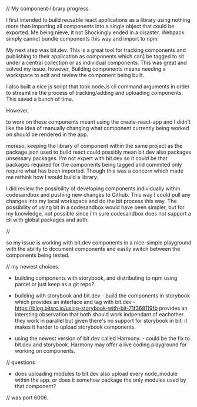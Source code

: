 // My component-library progress. 

I first intended to build reusable react applications as a library using nothing more than importing all components
into a single object that could be exported. Me being nieve, it not Shockingly ended in a disaster. Webpack simply cannot bundle
components this way and import to npm. 

My next step was bit.dev. This is a great tool for tracking components and publishing to their application as components which can]
be tagged to sit under a central collection or as individual components. This was great and solved my issue. however, Building components
means needing a workspace to edit and review the component being built. 

I also built a nice js script that took nodeJs cli command arguments in order to streamline the process of tracking/adding and uploading
components. This saved a bunch of time. 

However, 

to work on these components meant using the create-react-app and I didn't like the idea of manually changing what component currently being worked on should be rendered in the app. 

moreso, 
keeping the library of component within the same project as the package.json used to build react could possibly mean bit.dev also packages unsessary packages. I'm not expert with bit.dev so it could be that packages required for the components being tagged and commited only require what has been imported. Though this was a concern which made me rethink how I would build a library.


I did review the possibility of developing components individually within codesandbox and pushing new changes to Github. This way I could
pull any changes into my local workspace and do the bit process this way. The possibility of using bit in a codesandbox would have been
simpler, but for my knowledge, not possible since i'm sure codesandbox does not support a cli with global packages and auth. 


//

so my issue is working with bit.dev components in a nice-simple playground with the ability to document components and easily switch 
between the components being tested.

// my newest choices.

* building components with storybook, and distributing to npm using parcel or just keep as a git repo?.

* building with storybook and bit.dev
      - build the components in storybook which provides an interface and tag with bit.dev
      - https://blog.bitsrc.io/using-storybook-with-bit-71f368119fb provides an intersting observation that both should work indpendant of
        eachother. they work in parallel but given there's no support for storybook in bit; it makes it harder to upload storybook components.

* using the newest version of bit.dev called Harmony.
      - could be the fix to bit.dev and storybook. Harmony may offer a live coding playground for working on components.


// questions
- does uploading modules to bit.dev also upload every node_module within the app. or does it somehow package the only modules used 
  by that component?


// was port 6006.
